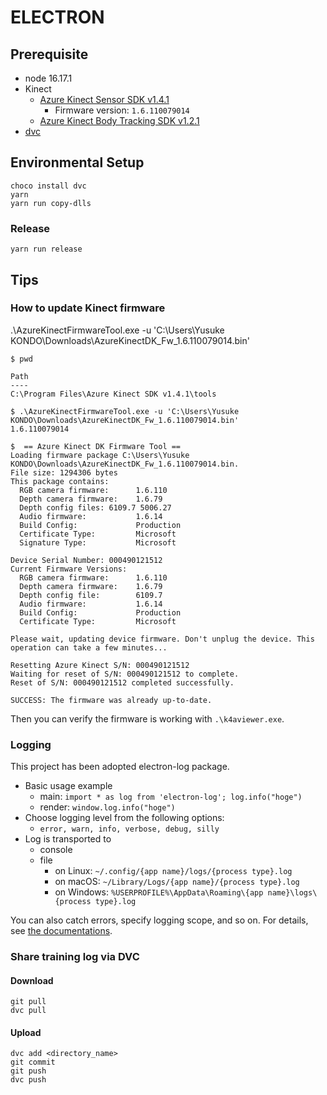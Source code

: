 # ELECTRON

## Prerequisite

- node 16.17.1
- Kinect
  - [Azure Kinect Sensor SDK v1.4.1](https://github.com/microsoft/Azure-Kinect-Sensor-SDK/blob/develop/docs/usage.md)
    - Firmware version: `1.6.110079014`
  - [Azure Kinect Body Tracking SDK v1.2.1](https://learn.microsoft.com/ja-jp/azure/Kinect-dk/body-sdk-download)
- [dvc](https://dvc.org/doc)

## Environmental Setup

```
choco install dvc
yarn
yarn run copy-dlls
```

### Release

```
yarn run release
```

## Tips

### How to update Kinect firmware

.\AzureKinectFirmwareTool.exe -u 'C:\Users\Yusuke KONDO\Downloads\AzureKinectDK_Fw_1.6.110079014.bin'

```
$ pwd

Path
----
C:\Program Files\Azure Kinect SDK v1.4.1\tools

$ .\AzureKinectFirmwareTool.exe -u 'C:\Users\Yusuke KONDO\Downloads\AzureKinectDK_Fw_1.6.110079014.bin'
1.6.110079014

$  == Azure Kinect DK Firmware Tool ==
Loading firmware package C:\Users\Yusuke KONDO\Downloads\AzureKinectDK_Fw_1.6.110079014.bin.
File size: 1294306 bytes
This package contains:
  RGB camera firmware:      1.6.110
  Depth camera firmware:    1.6.79
  Depth config files: 6109.7 5006.27
  Audio firmware:           1.6.14
  Build Config:             Production
  Certificate Type:         Microsoft
  Signature Type:           Microsoft

Device Serial Number: 000490121512
Current Firmware Versions:
  RGB camera firmware:      1.6.110
  Depth camera firmware:    1.6.79
  Depth config file:        6109.7
  Audio firmware:           1.6.14
  Build Config:             Production
  Certificate Type:         Microsoft

Please wait, updating device firmware. Don't unplug the device. This operation can take a few minutes...

Resetting Azure Kinect S/N: 000490121512
Waiting for reset of S/N: 000490121512 to complete.
Reset of S/N: 000490121512 completed successfully.

SUCCESS: The firmware was already up-to-date.
```

Then you can verify the firmware is working with `.\k4aviewer.exe`.

### Logging

This project has been adopted electron-log package.

- Basic usage example
  - main: `import * as log from 'electron-log'; log.info("hoge")`
  - render: `window.log.info("hoge")`
- Choose logging level from the following options:
  - `error, warn, info, verbose, debug, silly`
- Log is transported to
  - console
  - file
    - on Linux: `~/.config/{app name}/logs/{process type}.log`
    - on macOS: `~/Library/Logs/{app name}/{process type}.log`
    - on Windows: `%USERPROFILE%\AppData\Roaming\{app name}\logs\{process type}.log`

You can also catch errors, specify logging scope, and so on.
For details, see [the documentations](https://github.com/megahertz/electron-log).

### Share training log via DVC

#### Download

```
git pull
dvc pull
```

#### Upload

```
dvc add <directory_name>
git commit
git push
dvc push
```
